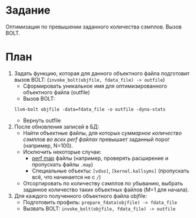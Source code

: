 # Задание
Оптимизация по превышении заданного количества сэмплов. Вызов BOLT.
# План
1. Задать функцию, которая для данного объектного файла подготовит вызов BOLT:
(`invoke_bolt(objfile, fdata_file) -> outfile`)
    - Сформировать уникальное имя для оптимизированного объектного файла (outfile)
    - Вызов BOLT:
    ```
    llvm-bolt objfile -data=fdata_file -o outfile -dyno-stats
    ```
    - Вернуть outfile
2. После обновления записей в БД: 
    - Найти объектные файлы, для которых _суммарное количество
    сэмплов во всех perf файлах_ превышает заданный порог (например, N=100).
    - Исключить некоторые случаи:
      - [perf map](https://stackoverflow.com/questions/52392319/understanding-perf-map) файлы (например, проверять расширение и пропускать файлы `.map`)
      - Специальные объекты: `[vdso]`, `[kernel.kallsyms]` (пропускать всё, что начинается не с `/`)
    - Отсортировать по количеству сэмплов по убыванию, выбрать заданное количество таких объектных файлов (M=1 для начала).
3. Для каждого полученного объектного файла objfile:
    - Подготовить профиль: `prepare_fdata(objfile) -> fdata_file`
    - Вызвать BOLT: `invoke_bolt(objfile, fdata_file) -> outfile`

